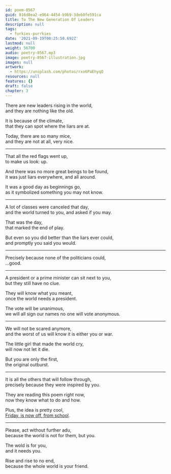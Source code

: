 ```yaml
---
id: poem-0567
guid: 816d8ea2-e964-4454-b9b9-3deb0fe591ca
title: To The New Generation Of Leaders
description: null
tags:
  - furkies-purrkies
date: '2021-09-19T00:25:50.692Z'
lastmod: null
weight: 56700
audio: poetry-0567.mp3
image: poetry-0567-illustration.jpg
images: null
artwork:
  - https://unsplash.com/photos/rxo6PaEhyqQ
resources: null
features: {}
draft: false
chapter: 3
---
```


There are new leaders rising in the world,\
and they are nothing like the old.

It is because of the climate,\
that they can spot where the liars are at.

Today, there are so many mice,\
and they are not at all, very nice.

---

That all the red flags went up,\
to make us look: up.

And there was no more great beings to be found,\
it was just liars everywhere, and all around.

It was a good day as beginnings go,\
as it symbolized something you may not know.

---

A lot of classes were canceled that day,\
and the world turned to you, and asked if you may.

That was the day,\
that marked the end of play.

But even so you did better than the liars ever could,\
and promptly you said you would.

---

Precisely because none of the politicians could,\
...good.

---

A president or a prime minister can sit next to you,\
but they still have no clue.

They will know what you meant,\
once the world needs a president.

The vote will be unanimous,\
we will all sign our names no one will vote anonymous.

---

We will not be scared anymore,\
and the worst of us will know it is either you or war.

The little girl that made the world cry,\
will now not let it die.

But you are only the first,\
the original outburst.

---

It is all the others that will follow through,\
precisely because they were inspired by you.

They are reading this poem right now,\
now they know what to do and how.

Plus, the idea is pretty cool,\
[Friday, is now off, from school](https://youtu.be/tdDasG3ruRU?t=64).

---

Please, act without further adu,\
because the world is not for them, but you.

The wold is for you,\
and it needs you.

Rise and rise to no end,\
because the whole world is your friend.
